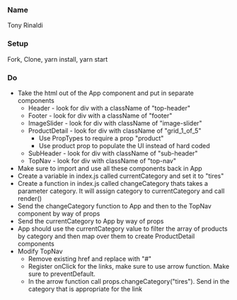 ### Name
Tony Rinaldi

### Setup
Fork, Clone, yarn install, yarn start

### Do
+ Take the html out of the App component and put in separate components
  + Header - look for div with a className of "top-header"
  + Footer - look for div with a className of "footer"
  + ImageSlider - look for div with className of "image-slider"
  + ProductDetail - look for div with className of "grid_1_of_5"
    + Use PropTypes to require a prop "product"
    + Use product prop to populate the UI instead of hard coded 
  + SubHeader - look for div with className of "sub-header"
  + TopNav - look for div with className of "top-nav"
+ Make sure to import and use all these components back in App
+ Create a variable in index.js called currentCategory and set it to "tires"
+ Create a function in index.js called changeCategory thats takes a parameter category. It will assign category to currentCategory and call render()
+ Send the changeCategory function to App and then to the TopNav component by way of props
+ Send the currentCategory to App by way of props
+ App should use the currentCategory value to filter the array of products by category and then map over them to create ProductDetail components
+ Modify TopNav
  + Remove existing href and replace with "#"
  + Register onClick for the links, make sure to use arrow function. Make sure to preventDefault.
  + In the arrow function call props.changeCategory("tires"). Send in the category that is appropriate for the link

